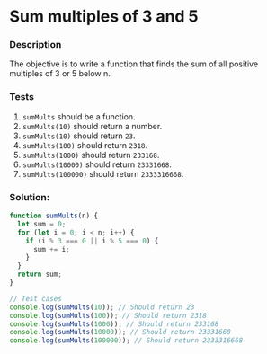 # Sum multiples of 3 and 5

### Description 

The objective is to write a function that finds the sum of all positive multiples of 3 or 5 below n.

### Tests

1. `sumMults` should be a function.
2. `sumMults(10)` should return a number.
3. `sumMults(10)` should return `23`.
4. `sumMults(100)` should return `2318`.
5. `sumMults(1000)` should return `233168`.
6. `sumMults(10000)` should return `23331668`.
7. `sumMults(100000)` should return `2333316668`.

### Solution:

```javascript
function sumMults(n) {
  let sum = 0;
  for (let i = 0; i < n; i++) {
    if (i % 3 === 0 || i % 5 === 0) {
      sum += i;
    }
  }
  return sum;
}

// Test cases
console.log(sumMults(10)); // Should return 23
console.log(sumMults(100)); // Should return 2318
console.log(sumMults(1000)); // Should return 233168
console.log(sumMults(10000)); // Should return 23331668
console.log(sumMults(100000)); // Should return 2333316668
```